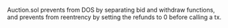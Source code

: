 Auction.sol prevents from DOS by separating bid and withdraw functions, and prevents from reentrency by setting the refunds to 0 before calling a tx.
